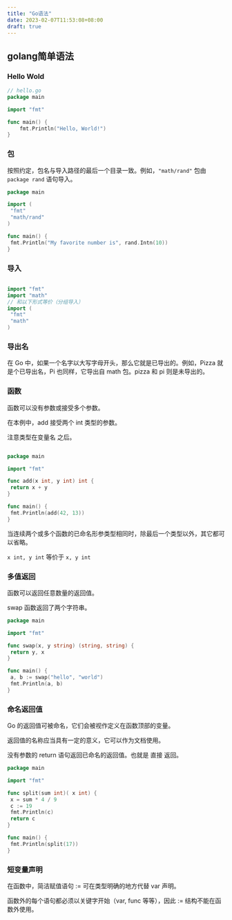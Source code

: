 ```yaml
---
title: "Go语法"
date: 2023-02-07T11:53:08+08:00
draft: true
---
```



## golang简单语法

### Hello Wold

```go
// hello.go
package main

import "fmt"

func main() {
    fmt.Println("Hello, World!")
}
```

### 包

按照约定，包名与导入路径的最后一个目录一致。例如，`"math/rand"` 包由 `package rand` 语句导入。

```go
package main

import (
 "fmt"
 "math/rand"
)

func main() {
 fmt.Println("My favorite number is", rand.Intn(10))
}


```

### 导入

```go

import "fmt"
import "math"
// 和以下形式等价（分组导入）
import (
 "fmt"
 "math"
)

```

### 导出名

在 Go 中，如果一个名字以大写字母开头，那么它就是已导出的。例如，Pizza 就是个已导出名，Pi 也同样，它导出自 math 包。pizza 和 pi 则是未导出的。

### 函数

函数可以没有参数或接受多个参数。

在本例中，add 接受两个 int 类型的参数。

注意类型在变量名 之后。

```go

package main

import "fmt"

func add(x int, y int) int {
 return x + y
}

func main() {
 fmt.Println(add(42, 13))
}

```

当连续两个或多个函数的已命名形参类型相同时，除最后一个类型以外，其它都可以省略。

`x int, y int` 等价于 `x, y int`

### 多值返回

函数可以返回任意数量的返回值。

swap 函数返回了两个字符串。

```go
package main

import "fmt"

func swap(x, y string) (string, string) {
 return y, x
}

func main() {
 a, b := swap("hello", "world")
 fmt.Println(a, b)
}

```

### 命名返回值

Go 的返回值可被命名，它们会被视作定义在函数顶部的变量。

返回值的名称应当具有一定的意义，它可以作为文档使用。

没有参数的 return 语句返回已命名的返回值。也就是 直接 返回。

```go
package main

import "fmt"

func split(sum int)( x int) {
 x = sum * 4 / 9
 c := 19
 fmt.Println(c)
 return c
}

func main() {
 fmt.Println(split(17))
}
```

### 短变量声明

在函数中，简洁赋值语句 := 可在类型明确的地方代替 var 声明。

函数外的每个语句都必须以关键字开始（var, func 等等），因此 := 结构不能在函数外使用。
